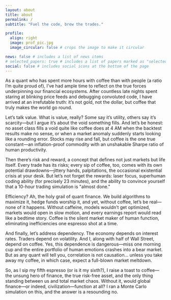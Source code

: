 ```yaml
---
layout: about
title: about
permalink: /
subtitle: "Fuel the code, brew the trades."

profile:
  align: right
  image: prof_pic.jpg
  image_circular: false # crops the image to make it circular

news: false # includes a list of news items
# selected_papers: true # includes a list of papers marked as "selected={true}"
social: false # includes social icons at the bottom of the page
---
```


As a quant who has spent more hours with coffee than with people (a ratio I’m quite proud of), I’ve had ample time to reflect on the true forces underpinning our financial ecosystems. After countless late nights spent staring at blinking price feeds and debugging convoluted code, I have arrived at an irrefutable truth: it’s not gold, not the dollar, but coffee that truly makes the world go round.

Let’s talk value. What is value, really? Some say it’s utility, others say it’s scarcity—but I argue it’s about the void something fills. And let’s be honest: no asset class fills a void quite like coffee does at 4 AM when the backtest results make no sense, or when a market anomaly suddenly starts looking like a rounding error. Stocks may rise and fall, but coffee is the one true constant—an inflation-proof commodity with an unshakable Sharpe ratio of human productivity.

Then there’s risk and reward, a concept that defines not just markets but life itself. Every trade has its risks; every sip of coffee, too, comes with its own potential drawdowns—jittery hands, palpitations, the occasional existential crisis at your desk. But let’s not forget the rewards: laser focus, superhuman coding ability (for precisely 23 minutes), and the ability to convince yourself that a 10-hour trading simulation is "almost done."

Efficiency? Ah, the holy grail of quant finance. We build algorithms to maximize it, hedge funds worship it, and yet, without coffee, let’s be real—none of it happens. Without caffeine, models wouldn’t get optimized, markets would open in slow motion, and every earnings report would read like a bedtime story. Coffee is the silent market maker of human function, eliminating inefficiencies one espresso shot at a time.

And finally, let’s address dependency. The economy depends on interest rates. Traders depend on volatility. And I, along with half of Wall Street, depend on coffee. Yes, this dependence is dangerous—miss one morning cup and the entire portfolio of human emotions crashes into a bear market. But as any quant will tell you, correlation is not causation… unless you take away my coffee, in which case, expect a full-blown market meltdown.

So, as I sip my fifth espresso (or is it my sixth?), I raise a toast to coffee—the unsung hero of finance, the true risk-free asset, and the only thing standing between us and total market chaos. Without it, would global finance—or indeed, civilization—function at all? I ran a Monte Carlo simulation on this, and the answer is a resounding no.